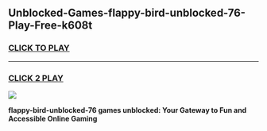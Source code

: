 
## Unblocked-Games-flappy-bird-unblocked-76-Play-Free-k608t
<h3>
<a href="https://premium76.site?title=flappy-bird-unblocked-76&ref=20M">CLICK TO PLAY</a></h3>
<hr>

<h3>
<a href="https://premium76.site?title=flappy-bird-unblocked-76&ref=20M">CLICK 2 PLAY</a>
  
</h3>

<a href="https://premium76.site?title=flappy-bird-unblocked-76&ref=19M"><img src="https://clearcache.store/games.png"></a>


**flappy-bird-unblocked-76 games unblocked: Your Gateway to Fun and Accessible Online Gaming**
